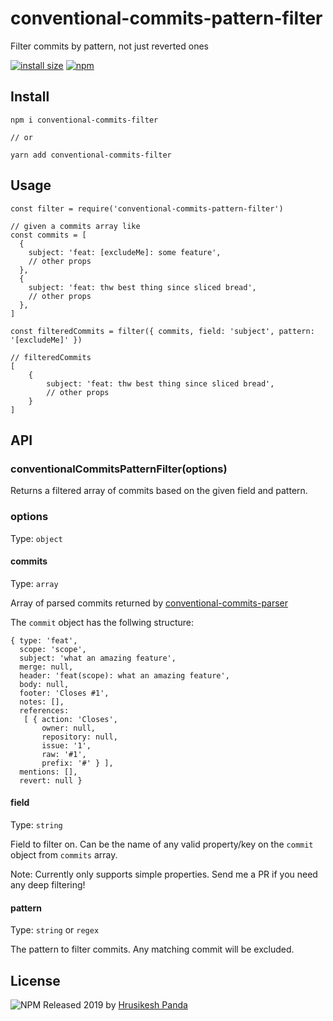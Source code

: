 # conventional-commits-pattern-filter

Filter commits by pattern, not just reverted ones

[![install size](https://packagephobia.now.sh/badge?p=conventional-commits-pattern-filter)](https://packagephobia.now.sh/result?p=conventional-commits-pattern-filter) [![npm](https://img.shields.io/npm/v/conventional-commits-pattern-filter.svg)](https://www.npmjs.com/package/conventional-commits-pattern-filter)

## Install

```
npm i conventional-commits-filter

// or

yarn add conventional-commits-filter
```

## Usage

```
const filter = require('conventional-commits-pattern-filter')

// given a commits array like
const commits = [
  {
    subject: 'feat: [excludeMe]: some feature',
    // other props
  },
  {
    subject: 'feat: thw best thing since sliced bread',
    // other props
  },
]

const filteredCommits = filter({ commits, field: 'subject', pattern: '[excludeMe]' })

// filteredCommits
[
    {
        subject: 'feat: thw best thing since sliced bread',
        // other props
    }
]
```

## API

### conventionalCommitsPatternFilter(options)

Returns a filtered array of commits based on the given field and pattern.

### options

Type: `object`

#### commits

Type: `array`

Array of parsed commits returned by [conventional-commits-parser](https://www.npmjs.com/package/conventional-commits-parser)

The `commit` object has the follwing structure:

```
{ type: 'feat',
  scope: 'scope',
  subject: 'what an amazing feature',
  merge: null,
  header: 'feat(scope): what an amazing feature',
  body: null,
  footer: 'Closes #1',
  notes: [],
  references:
   [ { action: 'Closes',
       owner: null,
       repository: null,
       issue: '1',
       raw: '#1',
       prefix: '#' } ],
  mentions: [],
  revert: null }
```

#### field

Type: `string`

Field to filter on. Can be the name of any valid property/key on the `commit` object from `commits` array.

Note: Currently only supports simple properties. Send me a PR if you need any deep filtering!

#### pattern

Type: `string` or `regex`

The pattern to filter commits. Any matching commit will be excluded.

## License

![NPM](https://img.shields.io/npm/l/conventional-commits-pattern-filter.svg)
Released 2019 by [Hrusikesh Panda](https://github.com/mrchief)

